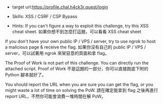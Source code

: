 * target url:https://profile.chal.h4ck3r.quest/login

* Skills: XSS / CSRF / CSP Bypass

* Hints:
If you can't figure a way to exploit this challenge, try this XSS cheat sheet.
如果你想不到怎麼打這題，可以看看 XSS cheat sheet

If you don't have your own public IP / VPS / server, try to use ngrok to host a malicious page & receive the flag.
如果你沒有自己的 public IP / VPS / server，可以試著用 ngrok 來架惡意的頁面和拿 flag。

The Proof of Work is not part of this challenge. You can directly run the attached script.
Proof of Work 不是這題的一部分，你可以直接跑底下附的 Python 腳本就好了。

You should report the URL when you are sure you can get the flag, or you might waste a lot of time on solving the PoW.
請在確定能拿到 flag 之後再進行 report URL，不然你可能會浪費一堆時間在解 PoW。
